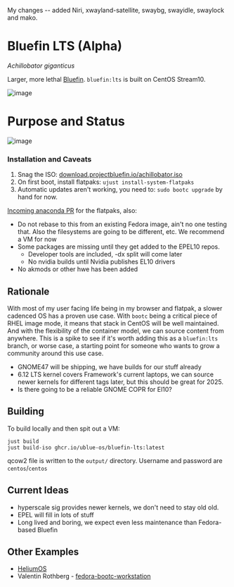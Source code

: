 My changes -- added Niri, xwayland-satellite, swaybg, swayidle, swaylock and mako.

# Bluefin LTS (Alpha)
*Achillobator giganticus*

Larger, more lethal [Bluefin](https://projectbluefin.io). `bluefin:lts` is built on CentOS Stream10.

![image](https://github.com/user-attachments/assets/2e160934-44e6-4aee-b2b8-accb3bcf0a41)

# Purpose and Status

![image](https://github.com/user-attachments/assets/48985776-7a94-4138-bf00-d2df7824047d)

### Installation and Caveats

1. Snag the ISO: [download.projectbluefin.io/achillobator.iso](https://download.projectbluefin.io/achillobator.iso)
2. On first boot, install flatpaks: `ujust install-system-flatpaks`
3. Automatic updates aren't working, you need to: `sudo bootc upgrade` by hand for now.
  
[Incoming anaconda PR](https://github.com/rhinstaller/anaconda/pull/6056) for the flatpaks, also:

- Do not rebase to this from an existing Fedora image, ain't no one testing that. Also the filesystems are going to be different, etc. We recommend a VM for now
- Some packages are missing until they get added to the EPEL10 repos.
  - Developer tools are included, -dx split will come later
  - No nvidia builds until Nvidia publishes EL10 drivers
- No akmods or other hwe has been added

## Rationale

With most of my user facing life being in my browser and flatpak, a slower cadenced OS has a proven use case. With `bootc` being a critical piece of RHEL image mode, it means that stack in CentOS will be well maintained. And with the flexibility of the container model, we can source content from anywhere. This is a spike to see if it's worth adding this as a `bluefin:lts` branch, or worse case, a starting point for someone who wants to grow a community around this use case. 

- GNOME47 will be shipping, we have builds for our stuff already
- 6.12 LTS kernel covers Framework's current laptops, we can source newer kernels for different tags later, but this should be great for 2025.
- Is there going to be a reliable GNOME COPR for El10?

## Building

To build locally and then spit out a VM: 

```
just build
just build-iso ghcr.io/ublue-os/bluefin-lts:latest
```

qcow2 file is written to the `output/` directory. Username and password are `centos`/`centos`

## Current Ideas

- hyperscale sig provides newer kernels, we don't need to stay old old.
- EPEL will fill in lots of stuff
- Long lived and boring, we expect even less maintenance than Fedora-based Bluefin

## Other Examples

- [HeliumOS](https://codeberg.org/HeliumOS)
- Valentin Rothberg - [fedora-bootc-workstation](https://github.com/vrothberg/fedora-bootc-workstation/tree/main)

